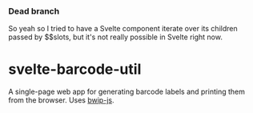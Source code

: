### Dead branch

So yeah so I tried to have a Svelte component iterate over its children passed by $$slots, but it's not really possible in Svelte right now.

# svelte-barcode-util

A single-page web app for generating barcode labels and printing them from the browser. Uses [bwip-js](https://github.com/metafloor/bwip-js).

